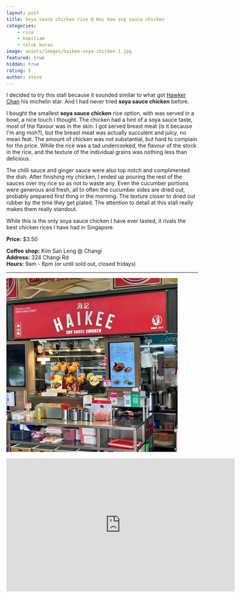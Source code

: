 ```yaml
---
layout: post
title: Soya sauce chicken rice @ Hai kee soy sauce chicken
categories:
    - rice
    - kopitiam
    - telok kurau
image: assets/images/haikee-soya-chicken-1.jpg
featured: true
hidden: true
rating: 5
author: steve
---
```

I decided to try this stall because it sounded similar to what got [Hawker Chan](https://guide.michelin.com/sg/en/singapore-region/singapore/restaurant/liao-fan-hong-kong-soya-sauce-chicken-rice-noodle) his michelin star. And I had never tried **soya sauce chicken** before.

I bought the smallest **soya sauce chicken** rice option, with was served in a bowl, a nice touch I thought. The chicken had a hint of a soya sauce taste, most of the flavour was in the skin. I got served breast meat (is it because I'm ang moh?), but the breast meat was actually succulent and juicy, no mean feat. The amount of chicken was not substantial, but hard to complain for the price. While the rice was a tad undercooked, the flavour of the stock in the rice, and the texture of the individual grains was nothing less than delicious.

The chilli sauce and ginger sauce were also top notch and complimented the dish. After finishing my chicken, I ended up pouring the rest of the sauces over my rice so as not to waste any. Even the cucumber portions were generous and fresh, all to often the cucumber sides are dried out, probably prepared first thing in the morning. The texture closer to dried out rubber by the time they get plated. The attention to detail at this stall really makes them really standout.

While this is the only soya sauce chicken I have ever tasted, it rivals the best chicken rices I have had in Singapore.

**Price:** $3.50  

**Coffee shop:** Kim San Leng @ Changi  
**Address:** 324 Changi Rd  
**Hours:** 9am - 6pm (or until sold out, closed fridays)  

***  

![Hai kee soy sauce chicken](/assets/images/haikee-soya-chicken-2.jpg "Hai kee soy sauce chicken")  

<iframe src="https://www.google.com/maps/embed?pb=!1m14!1m8!1m3!1d15955.050777263523!2d103.908271!3d1.3180312!3m2!1i1024!2i768!4f13.1!3m3!1m2!1s0x0%3A0x6f93bc5ad414257!2sHai%20Kee%20Soy%20Sauce%20Chicken%20Rice!5e0!3m2!1sen!2ssg!4v1609304424571!5m2!1sen!2ssg" width="600" height="350" frameborder="0" style="border:0;" allowfullscreen="" aria-hidden="false" tabindex="0"></iframe>

